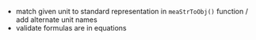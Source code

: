 - match given unit to standard representation in `meaStrToObj()` function / add alternate unit names
- validate formulas are in equations
